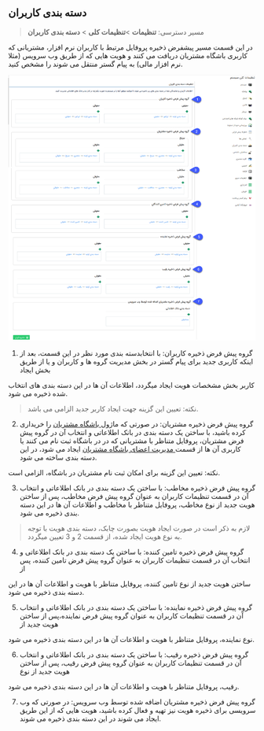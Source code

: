 ﻿## دسته بندی کاربران

>  مسیر دسترسی:  **تنظیمات** >**تنظیمات کلی** > **دسته بندی کاربران** 

در این قسمت مسیر پیشفرض ذخیره پروفایل مرتبط با کاربران نرم افزار، مشتریانی که کاربری باشگاه مشتریان دریافت می کنند و هویت هایی که از طریق وب سرویس (مثلا نرم افزار مالی) به پیام گستر منتقل می شوند را مشخص کنید.

![](UserCategory.png)

1. گروه پیش فرض ذخیره کاربران: با انتخابدسته بندی مورد نظر در  این قسمت، بعد از اینکه کاربری جدید برای پیام گستر در بخش مدیریت گروه ها و کاربران و یا از  طریق بخش ایجاد

کاربر بخش مشخصات هویت ایجاد میگردد، اطلاعات آن ها در این دسته بندی های انتخاب شده  ذخیره می شود.

>   نکته: تعیین این گزینه جهت ایجاد کاربر جدید الزامی می باشد.

2. گروه پیش فرض ذخیره مشتریان: در صورتی که ماژول[ باشگاه مشتریان](https://github.com/1stco/PayamGostarDocs/blob/master/help%202.5.4/Supplementary-modules/customer-club%2Fcustomer-club.md) را خریداری کرده باشید، با ساختن یک دسته بندی در بانک اطلاعاتی و انتخاب آن در گروه پیش فرض مشتریان، پروفایل متناظر با مشتریانی که در در باشگاه ثبت نام می کنند یا کاربری آن ها از قسمت[ مدیریت اعضای باشگاه مشتریان](https://github.com/1stco/PayamGostarDocs/blob/master/help%202.5.4/Settings/Management-of-customer-club-members/Management-of-customer-club-members.md) ایجاد می شود، در این دسته بندی ساخته می شود. 

نکته: تعیین این گزینه برای امکان ثبت نام مشتریان در باشگاه، الزامی است.

3. گروه پیش فرض ذخیره مخاطب:  با ساختن یک دسته بندی در بانک اطلاعاتی و انتخاب آن در قسمت تنظیمات کاربران به عنوان گروه پیش فرض مخاطب، پس از ساختن هویت جدید از نوع مخاطب، پروفایل متناظر با مخاطب و اطلاعات آن ها در این دسته بندی ذخیره می شود.

 > لازم به ذکر است در صورت ایجاد هویت بصورت چابک، دسته بندی هویت با توجه به نوع هویت ایجاد شده، از قسمت 2 و 3 تعیین میگردد.


4. گروه پیش فرض ذخیره تامین کننده: با ساختن یک دسته بندی در بانک اطلاعاتی و انتخاب آن در قسمت تنظیمات کاربران به عنوان گروه پیش فرض تامین کننده، پس از

ساختن هویت جدید از نوع تامین کننده، پروفایل متناظر با هویت و اطلاعات آن ها در این دسته بندی ذخیره می شود.

5. گروه پیش فرض ذخیره نماینده: با ساختن یک دسته بندی در بانک اطلاعاتی و انتخاب آن در قسمت تنظیمات کاربران به عنوان گروه پیش فرض نماینده،پس از ساختن هویت جدید از

نوع  نماینده، پروفایل متناظر با هویت و اطلاعات آن ها در این دسته بندی ذخیره می شود.

6. گروه پیش فرض ذخیره رقیب: با ساختن یک دسته بندی در بانک اطلاعاتی و انتخاب آن در قسمت تنظیمات کاربران به عنوان گروه پیش فرض رقیب، پس از ساختن هویت جدید از نوع

رقیب، پروفایل متناظر با هویت و اطلاعات آن ها در این دسته بندی ذخیره می شود.

7. گروه پیش فرض ذخیره مشتریان اضافه شده توسط وب سرویس: در صورتی که وب سرویسی برای ذخیره هویت نیز تهیه و فعال کرده باشید، هویت هایی که از این طریق ایجاد می شوند در این دسته بندی ذخیره می شوند.